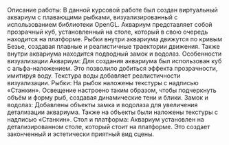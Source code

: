 Описание работы:
В данной курсовой работе был создан виртуальный аквариум с плавающими рыбками, визуализированный с использованием библиотеки OpenGL. Аквариум представляет собой прозрачный куб, установленный на столе, который в свою очередь находится на платформе. Рыбки внутри аквариума движутся по кривым Безье, создавая плавные и реалистичные траектории движения. Также внутри аквариума находится подводный замок и водолаз.
Особенности визуализации
Аквариум: Для создания аквариума был использован куб с альфа-наложением. Это позволило добиться эффекта прозрачности, имитируя воду. Текстура воды добавляет реалистичности визуализации.
Рыбки: На рыбок наложены текстуры с надписью «Станкин». Освещение настроено таким образом, чтобы подчеркнуть объём и форму рыб, создавая динамические тени и блики.
Замок и водолаз: Добавлены объекты замка и водолаза для увеличения детализации аквариума. Также на объекты были наложены текстуры с надписью «Станкин». 
Стол и платформа: Аквариум установлен на детализированном столе, который стоит на платформе. Это создает законченный и эстетически приятный вид сцены.

